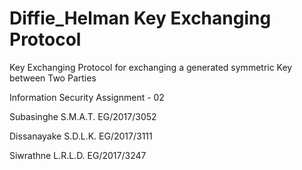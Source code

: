 # Diffie_Helman Key Exchanging Protocol
 Key Exchanging Protocol for exchanging a generated symmetric Key between Two Parties
 
 Information Security
 Assignment - 02
 
 Subasinghe S.M.A.T.  EG/2017/3052
 
 Dissanayake S.D.L.K. EG/2017/3111
 
 Siwrathne L.R.L.D.   EG/2017/3247
